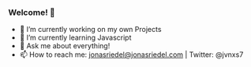 ### Welcome! 👋

- 🔭 I’m currently working on my own Projects
- 🌱 I’m currently learning Javascript
- 💬 Ask me about everything!
- 📫 How to reach me: jonasriedel@jonasriedel.com | Twitter: @jvnxs7

